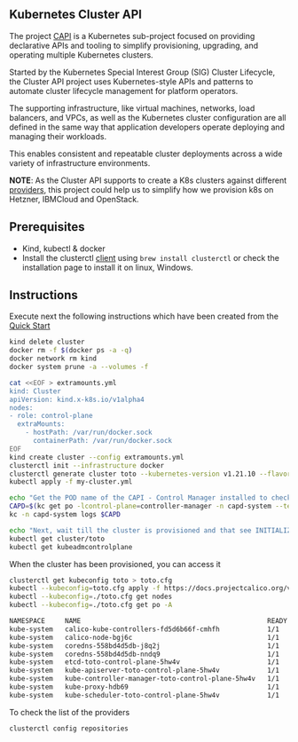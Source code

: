 ## Kubernetes Cluster API

The project [CAPI](https://cluster-api.sigs.k8s.io/) is a Kubernetes sub-project focused on providing declarative APIs and tooling to simplify provisioning, upgrading, and operating multiple Kubernetes clusters.

Started by the Kubernetes Special Interest Group (SIG) Cluster Lifecycle, the Cluster API project uses Kubernetes-style APIs and patterns to automate cluster lifecycle management for platform operators. 

The supporting infrastructure, like virtual machines, networks, load balancers, and VPCs, as well as the Kubernetes cluster configuration are all defined in the same way that application developers operate deploying and managing their workloads. 

This enables consistent and repeatable cluster deployments across a wide variety of infrastructure environments.

**NOTE**: As the Cluster API supports to create a K8s clusters against different [providers](https://cluster-api.sigs.k8s.io/reference/providers.html), this project could help us to simplify how we provision k8s on Hetzner, IBMCloud and OpenStack.

## Prerequisites

- Kind, kubectl & docker
- Install the clusterctl [client](https://cluster-api.sigs.k8s.io/user/quick-start.html#install-clusterctl) using `brew install clusterctl` or check the installation page
  to install it on linux, Windows.

## Instructions

Execute next the following instructions which have been created from the [Quick Start](https://cluster-api.sigs.k8s.io/user/quick-start.html#install-clusterctl)
```bash
kind delete cluster
docker rm -f $(docker ps -a -q)
docker network rm kind
docker system prune -a --volumes -f

cat <<EOF > extramounts.yml
kind: Cluster
apiVersion: kind.x-k8s.io/v1alpha4
nodes:
- role: control-plane
  extraMounts:
    - hostPath: /var/run/docker.sock
      containerPath: /var/run/docker.sock
EOF
kind create cluster --config extramounts.yml
clusterctl init --infrastructure docker
clusterctl generate cluster toto --kubernetes-version v1.21.10 --flavor development > my-cluster.yml
kubectl apply -f my-cluster.yml

echo "Get the POD name of the CAPI - Control Manager installed to check its log"
CAPD=$(kc get po -lcontrol-plane=controller-manager -n capd-system --template '{{range .items}}{{.metadata.name}}{{end}}')
kc -n capd-system logs $CAPD

echo "Next, wait till the cluster is provisioned and that see INITIALIZED status of the kubeadmcontrolplane is TRUE"
kubectl get cluster/toto
kubectl get kubeadmcontrolplane
```

When the cluster has been provisioned, you can access it
```bash
clusterctl get kubeconfig toto > toto.cfg
kubectl --kubeconfig=toto.cfg apply -f https://docs.projectcalico.org/v3.21/manifests/calico.yaml
kubectl --kubeconfig=./toto.cfg get nodes
kubectl --kubeconfig=./toto.cfg get po -A

NAMESPACE     NAME                                               READY   STATUS    RESTARTS   AGE
kube-system   calico-kube-controllers-fd5d6b66f-cmhfh            1/1     Running   0          2m1s
kube-system   calico-node-bgj6c                                  1/1     Running   0          2m1s
kube-system   coredns-558bd4d5db-j8q2j                           1/1     Running   0          11m
kube-system   coredns-558bd4d5db-nndq9                           1/1     Running   0          11m
kube-system   etcd-toto-control-plane-5hw4v                      1/1     Running   0          11m
kube-system   kube-apiserver-toto-control-plane-5hw4v            1/1     Running   0          11m
kube-system   kube-controller-manager-toto-control-plane-5hw4v   1/1     Running   0          11m
kube-system   kube-proxy-hdb69                                   1/1     Running   0          11m
kube-system   kube-scheduler-toto-control-plane-5hw4v            1/1     Running   0          11m
```

To check the list of the providers
```bash
clusterctl config repositories
```
